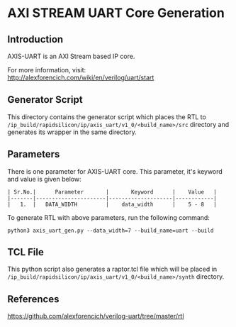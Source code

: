 # AXI STREAM UART Core Generation 
## Introduction

AXIS-UART is an AXI Stream based IP core.

For more information, visit: http://alexforencich.com/wiki/en/verilog/uart/start

## Generator Script
This directory contains the generator script which places the RTL to `/ip_build/rapidsilicon/ip/axis_uart/v1_0/<build_name>/src` directory and generates its wrapper in the same directory. 

## Parameters
There is one parameter for AXIS-UART core. This parameter, it's keyword and value is given below:

    | Sr.No.|      Parameter       |       Keyword      |    Value   |
    |-------|----------------------|--------------------|------------|
    |   1.  |   DATA_WIDTH         |    data_width      |    5 - 8   |



To generate RTL with above parameters, run the following command:
```
python3 axis_uart_gen.py --data_width=7 --build_name=uart --build
```

## TCL File

This python script also generates a raptor.tcl file which will be placed in `/ip_build/rapidsilicon/ip/axis_uart/v1_0/<build_name>/synth` directory.


## References

https://github.com/alexforencich/verilog-uart/tree/master/rtl